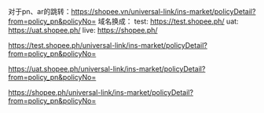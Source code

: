 对于pn、ar的跳转：https://shopee.vn/universal-link/ins-market/policyDetail?from=policy_pn&policyNo=
域名换成：
test:  https://test.shopee.ph/
uat: https://uat.shopee.ph/
live: https://shopee.ph/


https://test.shopee.ph/universal-link/ins-market/policyDetail?from=policy_pn&policyNo=

https://uat.shopee.ph/universal-link/ins-market/policyDetail?from=policy_pn&policyNo=

https://shopee.ph/universal-link/ins-market/policyDetail?from=policy_pn&policyNo=